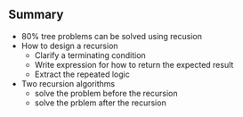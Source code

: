 ## Summary
- 80% tree problems can be solved using recusion
- How to design a recursion
  - Clarify a terminating condition
  - Write expression for how to return the expected result
  - Extract the repeated logic
- Two recursion algorithms
  - solve the problem before the recursion
  - solve the prblem after the recursion
